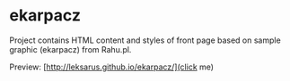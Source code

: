 # ekarpacz

Project contains HTML content and styles of front page based on sample graphic (ekarpacz) from Rahu.pl.

Preview: [http://leksarus.github.io/ekarpacz/](click me)